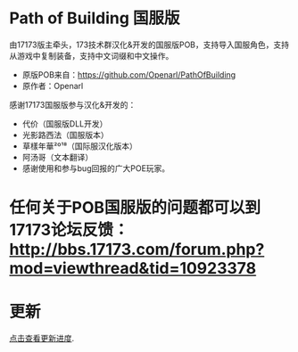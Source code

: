 # Path of Building 国服版

由17173版主牵头，173技术群汉化&开发的国服版POB，支持导入国服角色，支持从游戏中复制装备，支持中文词缀和中文操作。


* 原版POB来自：https://github.com/Openarl/PathOfBuilding
* 原作者：Openarl



感谢17173国服版参与汉化&开发的：

* 代价（国服版DLL开发）
* 光影路西法（国服版本）
* 草樣年華²º¹⁸（国际服汉化版本）
* 阿汤哥（文本翻译）
* 感谢使用和参与bug回报的广大POE玩家。


# 任何关于POB国服版的问题都可以到17173论坛反馈：http://bbs.17173.com/forum.php?mod=viewthread&tid=10923378



# 更新

 [点击查看更新进度](changelog.txt).

